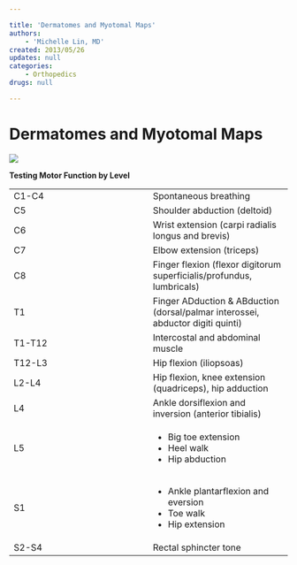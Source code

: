 ```yaml
---

title: 'Dermatomes and Myotomal Maps'
authors:
    - 'Michelle Lin, MD'
created: 2013/05/26
updates: null
categories:
    - Orthopedics
drugs: null

---
```




# Dermatomes and Myotomal Maps

![](https://d2p53dh3qxfm0x.cloudfront.net/uploads/img/1jx/5/m/9a8510e6-307b-50b6-b589-347c2d2081a7/640.png)

**Testing Motor Function by Level**

<table>
<colgroup>
<col width="50%" />
<col width="50%" />
</colgroup>
<tbody>
<tr class="odd">
<td>C1-C4</td>
<td>Spontaneous breathing</td>
</tr>
<tr class="even">
<td>C5</td>
<td>Shoulder abduction (deltoid)</td>
</tr>
<tr class="odd">
<td>C6</td>
<td>Wrist extension (carpi radialis longus and brevis)</td>
</tr>
<tr class="even">
<td>C7</td>
<td>Elbow extension (triceps)</td>
</tr>
<tr class="odd">
<td>C8</td>
<td>Finger flexion (flexor digitorum superficialis/profundus, lumbricals)</td>
</tr>
<tr class="even">
<td>T1</td>
<td>Finger ADduction &amp; ABduction (dorsal/palmar interossei, abductor digiti quinti)</td>
</tr>
<tr class="odd">
<td>T1-T12</td>
<td>Intercostal and abdominal muscle</td>
</tr>
<tr class="even">
<td>T12-L3</td>
<td>Hip flexion (iliopsoas)</td>
</tr>
<tr class="odd">
<td>L2-L4</td>
<td>Hip flexion, knee extension (quadriceps), hip adduction</td>
</tr>
<tr class="even">
<td>L4</td>
<td>Ankle dorsiflexion and inversion (anterior tibialis)</td>
</tr>
<tr class="odd">
<td>L5</td>
<td><ul>
<li><span class="aglmd-moreinfo ui-moreinfo" data-iid="53aa2472d35d3ae92e001504">Big toe extension</span><br />
</li>
<li><span class="aglmd-moreinfo ui-moreinfo" data-iid="53aa2472d35d3ae92e001505">Heel walk</span></li>
<li><span class="aglmd-moreinfo ui-moreinfo" data-iid="53aa2472d35d3ae92e001506">Hip abduction</span></li>
</ul></td>
</tr>
<tr class="even">
<td>S1</td>
<td><ul>
<li><span class="aglmd-moreinfo ui-moreinfo" data-iid="53aa2472d35d3ae92e001507">Ankle plantarflexion and eversion</span><br />
</li>
<li><span class="aglmd-moreinfo ui-moreinfo" data-iid="53aa2472d35d3ae92e001508">Toe walk</span></li>
<li><span class="aglmd-moreinfo ui-moreinfo" data-iid="53aa2472d35d3ae92e001509">Hip extension</span></li>
</ul></td>
</tr>
<tr class="odd">
<td>S2-S4</td>
<td>Rectal sphincter tone</td>
</tr>
</tbody>
</table>
